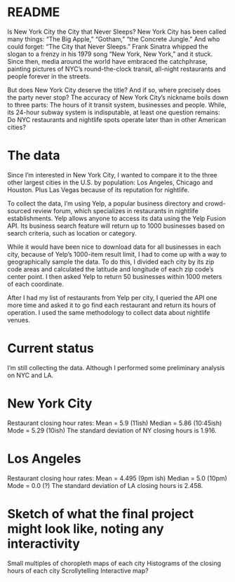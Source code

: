 # README

Is New York City the City that Never Sleeps?
New York City has been called many things: “The Big Apple,” “Gotham,” “the Concrete Jungle.” And who could forget: “The City that Never Sleeps.” Frank Sinatra whipped the slogan to a frenzy in his 1979 song “New York, New York,” and it stuck. Since then, media around the world have embraced the catchphrase, painting pictures of NYC’s round-the-clock transit, all-night restaurants and people forever in the streets. 

But does New York City deserve the title? And if so, where precisely does the party never stop? The accuracy of New York City’s nickname boils down to three parts: The hours of it transit system, businesses and people. While, its 24-hour subway system is indisputable, at least one question remains: Do NYC restaurants and nightlife spots operate later than in other American cities? 

# The data

Since I’m interested in New York City, I wanted to compare it to the three other largest cities in the U.S. by population: Los Angeles, Chicago and Houston. Plus Las Vegas because of its reputation for nightlife. 

To collect the data, I’m using Yelp, a popular business directory and crowd-sourced review forum, which specializes in restaurants in nightlife establishments. Yelp allows anyone to access its data using the Yelp Fusion API. Its business search feature will return up to 1000 businesses based on search criteria, such as location or category.

While it would have been nice to download data for all businesses in each city, because of Yelp’s 1000-item result limit, I had to come up with a way to geographically sample the data. To do this, I divided each city by its zip code areas and calculated the latitude and longitude of each zip code’s center point. I then asked Yelp to return 50 businesses within 1000 meters of each coordinate. 

After I had my list of restaurants from Yelp per city, I queried the API one more time and asked it to go find each restaurant and return its hours of operation. I used the same methodology to collect data about nightlife venues. 
 
# Current status

I’m still collecting the data. Although I performed some preliminary analysis on NYC and LA.

# New York City
Restaurant closing hour rates:
Mean = 5.9 (11ish)
Median = 5.86 (10:45ish)
Mode = 5.29 (10ish)
The standard deviation of NY closing hours is 1.916. 
# Los Angeles 
Restaurant closing hour rates:
Mean = 4.495 (9pm ish)
Median = 5.0 (10pm)
Mode = 0.0 (?)
The standard deviation of LA closing hours is 2.458.

# Sketch of what the final project might look like, noting any interactivity

Small multiples of choropleth maps of each city
Histograms of the closing hours of each city
Scrollytelling 
Interactive map? 
 

